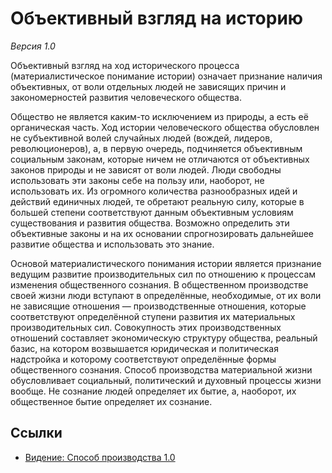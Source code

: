 # Объективный взгляд на историю

*Версия 1.0*

Объективный взгляд на ход исторического процесса (материалистическое понимание истории) означает признание наличия объективных, от воли отдельных людей не зависящих причин и закономерностей развития человеческого общества.

Общество не является каким-то исключением из природы, а есть её органическая часть. Ход истории человеческого общества обусловлен не субъективной волей случайных людей (вождей, лидеров, революционеров), а, в первую очередь, подчиняется объективным социальным законам, которые ничем не отличаются от объективных законов природы и не зависят от воли людей. Люди свободны использовать эти законы себе на пользу или, наоборот, не использовать их. Из огромного количества разнообразных идей и действий единичных людей, те обретают реальную силу, которые в большей степени соответствуют данным объективным условиям существования и развития общества. Возможно определить эти объективные законы и на их основании спрогнозировать дальнейшее развитие общества и использовать это знание.

Основой материалистического понимания истории является признание ведущим развитие производительных сил по отношению к процессам изменения общественного сознания. В общественном производстве своей жизни люди вступают в определённые, необходимые, от их воли не зависящие отношения — производственные отношения, которые соответствуют определённой ступени развития их материальных производительных сил. Совокупность этих производственных отношений составляет экономическую структуру общества, реальный базис, на котором возвышается юридическая и политическая надстройка и которому соответствуют определённые формы общественного сознания. Способ производства материальной жизни обусловливает социальный, политический и духовный процессы жизни вообще. He сознание людей определяет их бытие, а, наоборот, их общественное бытие определяет их сознание.

## Ссылки

- [Видение: Способ производства 1.0](vis-mode-of-production.ru.md)
